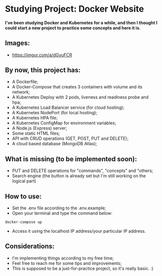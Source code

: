 # Studying Project: Docker Website
#### I've been studying Docker and Kubernetes for a while, and then I thought I could start a new project to practice some concepts and here it is.

## Images:

- https://imgur.com/a/dGyuFCR

## By now, this project has:

- A Dockerfile;
- A Docker-Compose that creates 3 containers with volume and its network;
- A Kubernetes Deploy with 2 pods, liveness and readiness probe and hpa;
- A Kubernetes Load Balancer service (for cloud hosting);
- A Kubernetes NodePort (for local hosting);
- A Kubernetes HPA file;
- A Kubernetes ConfigMap for environment variables;
- A Node.js (Express) server;
- Some static HTML files;
- API with CRUD operations (GET, POST, PUT and DELETE);
- A cloud based database (MongoDB Atlas);

## What is missing (to be implemented soon):

- PUT and DELETE operations for "commands", "concepts" and "others;
- Search engine (the button is already set but I'm still working on the logical part)

## How to use:

- Set the .env file according to the .env.example;
- Open your terminal and type the command below:

```
docker-compose up
```
- Access it using the localhost IP address/your particular IP address.

## Considerations:

- I'm implementing things according to my free time;
- Feel free to reach me for some tips and improvements;
- This is supposed to be a just-for-practice project, so it's really basic. :)
